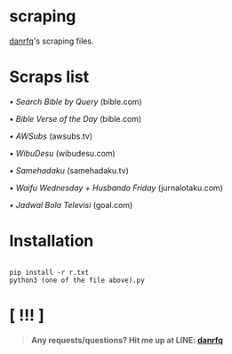 # scraping
[danrfq](https://instagram.com/danrfq)'s scraping files.

# Scraps list
*• Search Bible by Query* (bible.com)

*• Bible Verse of the Day* (bible.com)

*• AWSubs* (awsubs.tv)

*• WibuDesu* (wibudesu.com)

*• Samehadaku* (samehadaku.tv)

*• Waifu Wednesday + Husbando Friday* (jurnalotaku.com)

*• Jadwal Bola Televisi* (goal.com)

# Installation

```

pip install -r r.txt
python3 (one of the file above).py
```

# [ !!! ]
> **Any requests/questions? Hit me up at LINE: [danrfq](https://line.me/R/ti/p/~danrfq)**

